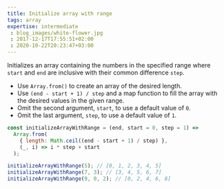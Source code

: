 ```yaml
---
title: Initialize array with range
tags: array
expertise: intermediate
 : blog_images/white-flower.jpg
 : 2017-12-17T17:55:51+02:00
 : 2020-10-22T20:23:47+03:00
---
```


Initializes an array containing the numbers in the specified range where `start` and `end` are inclusive with their common difference `step`.

- Use `Array.from()` to create an array of the desired length.
- Use `(end - start + 1) / step` and a map function to fill the array with the desired values in the given range.
- Omit the second argument, `start`, to use a default value of `0`.
- Omit the last argument, `step`, to use a default value of `1`.

```js
const initializeArrayWithRange = (end, start = 0, step = 1) =>
  Array.from(
    { length: Math.ceil((end - start + 1) / step) },
    (_, i) => i * step + start
  );
```

```js
initializeArrayWithRange(5); // [0, 1, 2, 3, 4, 5]
initializeArrayWithRange(7, 3); // [3, 4, 5, 6, 7]
initializeArrayWithRange(9, 0, 2); // [0, 2, 4, 6, 8]
```
